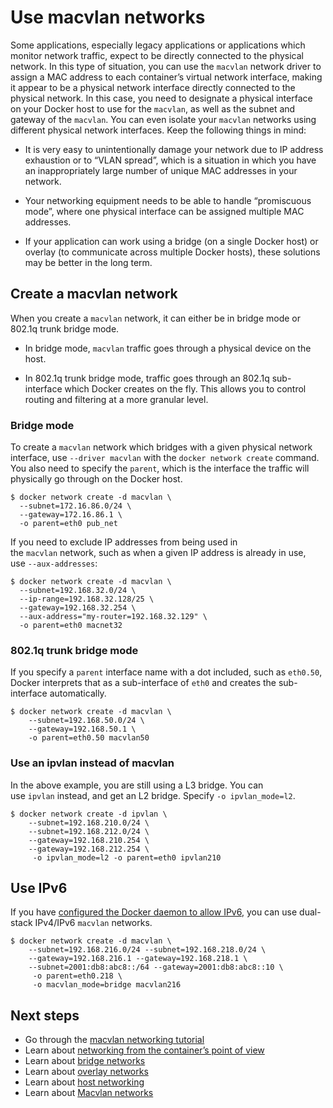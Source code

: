 # Use macvlan networks

Some applications, especially legacy applications or applications which monitor network traffic, expect to be directly connected to the physical network. In this type of situation, you can use the `macvlan` network driver to assign a MAC address to each container’s virtual network interface, making it appear to be a physical network interface directly connected to the physical network. In this case, you need to designate a physical interface on your Docker host to use for the `macvlan`, as well as the subnet and gateway of the `macvlan`. You can even isolate your `macvlan` networks using different physical network interfaces. Keep the following things in mind:

-   It is very easy to unintentionally damage your network due to IP address exhaustion or to “VLAN spread”, which is a situation in which you have an inappropriately large number of unique MAC addresses in your network.
    
-   Your networking equipment needs to be able to handle “promiscuous mode”, where one physical interface can be assigned multiple MAC addresses.
    
-   If your application can work using a bridge (on a single Docker host) or overlay (to communicate across multiple Docker hosts), these solutions may be better in the long term.
    

## Create a macvlan network[](https://docs.docker.com/network/macvlan/#create-a-macvlan-network)

When you create a `macvlan` network, it can either be in bridge mode or 802.1q trunk bridge mode.

-   In bridge mode, `macvlan` traffic goes through a physical device on the host.
    
-   In 802.1q trunk bridge mode, traffic goes through an 802.1q sub-interface which Docker creates on the fly. This allows you to control routing and filtering at a more granular level.
    

### Bridge mode[](https://docs.docker.com/network/macvlan/#bridge-mode)

To create a `macvlan` network which bridges with a given physical network interface, use `--driver macvlan` with the `docker network create` command. You also need to specify the `parent`, which is the interface the traffic will physically go through on the Docker host.

```
$ docker network create -d macvlan \
  --subnet=172.16.86.0/24 \
  --gateway=172.16.86.1 \
  -o parent=eth0 pub_net
```

If you need to exclude IP addresses from being used in the `macvlan` network, such as when a given IP address is already in use, use `--aux-addresses`:

```
$ docker network create -d macvlan \
  --subnet=192.168.32.0/24 \
  --ip-range=192.168.32.128/25 \
  --gateway=192.168.32.254 \
  --aux-address="my-router=192.168.32.129" \
  -o parent=eth0 macnet32
```

### 802.1q trunk bridge mode[](https://docs.docker.com/network/macvlan/#8021q-trunk-bridge-mode)

If you specify a `parent` interface name with a dot included, such as `eth0.50`, Docker interprets that as a sub-interface of `eth0` and creates the sub-interface automatically.

```
$ docker network create -d macvlan \
    --subnet=192.168.50.0/24 \
    --gateway=192.168.50.1 \
    -o parent=eth0.50 macvlan50
```

### Use an ipvlan instead of macvlan[](https://docs.docker.com/network/macvlan/#use-an-ipvlan-instead-of-macvlan)

In the above example, you are still using a L3 bridge. You can use `ipvlan` instead, and get an L2 bridge. Specify `-o ipvlan_mode=l2`.

```
$ docker network create -d ipvlan \
    --subnet=192.168.210.0/24 \
    --subnet=192.168.212.0/24 \
    --gateway=192.168.210.254 \
    --gateway=192.168.212.254 \
     -o ipvlan_mode=l2 -o parent=eth0 ipvlan210
```

## Use IPv6[](https://docs.docker.com/network/macvlan/#use-ipv6)

If you have [configured the Docker daemon to allow IPv6](https://docs.docker.com/config/daemon/ipv6/), you can use dual-stack IPv4/IPv6 `macvlan` networks.

```
$ docker network create -d macvlan \
    --subnet=192.168.216.0/24 --subnet=192.168.218.0/24 \
    --gateway=192.168.216.1 --gateway=192.168.218.1 \
    --subnet=2001:db8:abc8::/64 --gateway=2001:db8:abc8::10 \
     -o parent=eth0.218 \
     -o macvlan_mode=bridge macvlan216
```

## Next steps[](https://docs.docker.com/network/macvlan/#next-steps)

-   Go through the [macvlan networking tutorial](https://docs.docker.com/network/network-tutorial-macvlan/)
-   Learn about [networking from the container’s point of view](https://docs.docker.com/config/containers/container-networking/)
-   Learn about [bridge networks](https://docs.docker.com/network/bridge/)
-   Learn about [overlay networks](https://docs.docker.com/network/overlay/)
-   Learn about [host networking](https://docs.docker.com/network/host/)
-   Learn about [Macvlan networks](https://docs.docker.com/network/macvlan/)